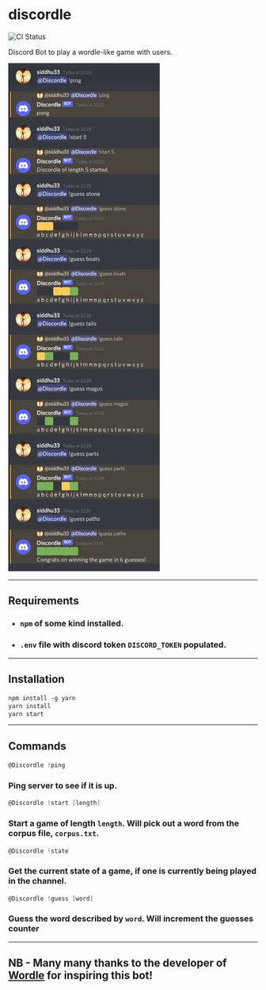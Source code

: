 # discordle 

![CI Status](https://github.com/siddhu33/discordle/actions/workflows/node.js.yml/badge.svg)

Discord Bot to play a wordle-like game with users.

![Image](images/Discordle.png)

---
## Requirements

- ### `npm` of some kind installed.
- ### `.env` file with discord token `DISCORD_TOKEN` populated.
---
## Installation
```shell
npm install -g yarn
yarn install
yarn start
```
---
## Commands

```d
@Discordle !ping
```
### Ping server to see if it is up.

```d
@Discordle !start [length]
```
### Start a game of length `length`. Will pick out a word from the corpus file, `corpus.txt`.

```d
@Discordle !state
```
### Get the current state of a game, if one is currently being played in the channel.

```d
@Discordle !guess [word]
```
### Guess the word described by `word`. Will increment the guesses counter
---
## NB - Many many thanks to the developer of [Wordle](https://www.powerlanguage.co.uk/wordle/) for inspiring this bot!